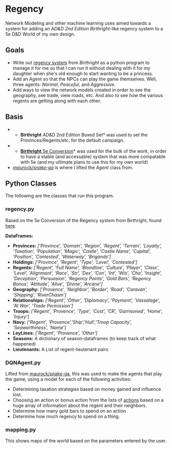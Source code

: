 # Regency
Network Modeling and other machine learning uses aimed towards a system for adding an *AD&D 2nd Edition Birthright*-like regency system to a 5e 
 D&D World of my own design.

## Goals
- Write out [regency system](https://www.gmbinder.com/share/-L4h_QHUKh2NeYhgD96A) from *Birthright* as a python program to manage it for me so that I can run it without dealing with it for my daughter when she's old enough to start wanting to be a princess.
- Add an Agent so that the NPCs can play the game themselves.  Well, three agents: *Normal*, *Peaceful*, and *Aggressive*.
- Add ways to view the network models created in order to see the geography, see trade, view roads, etc.  And also to see how the various regents are getting along with each other.
  

## Basis
-  * **Birthright** AD&D 2nd Edition Boxed Set* was used to set the Provinces/Regents/etc. for the default campaign.
- * [**Birthright** 5e Conversion](https://www.gmbinder.com/share/-L4h_QHUKh2NeYhgD96A)* was used for the bulk of the work, in order to have a stable (and accessable) system that was more compatable with 5e (and my ultimate plans to use this for my own world)
- *[maurock/snake-ga](https://github.com/maurock/snake-ga)* is where I lifted the *Agent* class from.

## Python Classes
The following are the classes that run this program.

### regency.py
Based on the 5e Conversion of the Regency system from Birthright,
	found [here](https://www.gmbinder.com/share/-L4h_QHUKh2NeYhgD96A).
	
**DataFrames:**

- **Provinces:** *['Province', 'Domain', 'Region', 'Regent', 'Terrain', 'Loyalty',
       'Taxation', 'Population', 'Magic', 'Castle', 'Castle Name', 'Capital',
       'Position', 'Contested', 'Waterway', 'Brigands']*
- **Holdings:** *['Province', 'Regent', 'Type', 'Level', 'Contested']*
- **Regents:**  *['Regent', 'Full Name', 'Bloodline', 'Culture', 'Player', 'Class',
       'Level', 'Alignment', 'Race', 'Str', 'Dex', 'Con', 'Int', 'Wis', 'Cha',
       'Insight', 'Deception', 'Persuasion', 'Regency Points', 'Gold Bars',
       'Regency Bonus', 'Attitude', 'Alive', 'Divine', 'Arcane']*
- **Geography:** *['Provence', 'Neighbor', 'Border', 'Road', 'Caravan', 'Shipping',
       'RiverChasm']*
- **Relationships:** *['Regent', 'Other', 'Diplomacy', 'Payment', 'Vassalage', 'At War',
       'Trade Permission']*
- **Troops:** *['Regent', 'Provence', 'Type', 'Cost', 'CR', 'Garrisoned', 'Home',
       'Injury']*
- **Navy:** *['Regent', 'Provence','Ship','Hull','Troop Capacity', 'Seaworthiness', 'Name']*
- **LeyLines:** *['Regent', 'Provence', 'Other']*
- **Seasons:** A dictionary of season-dataframes (to keep track of what happened)
- **Lieutenants:** A List of regent-lieutenant pairs

### DQNAgent.py
Lifted from [maurock/snake-ga](https://github.com/maurock/snake-ga), this was used to make the agents that play the game, using a model for each of the following activities:

- Determining taxation strategies based on money gained and influence lost.
- Choosing an action or bonus action from the lists of [actions](https://www.gmbinder.com/share/-L4h_QHUKh2NeYhgD96A) based on a huge array of information about the regent and their neighbors.
- Determine how many gold bars to spend on an action
- Determine how much regency to spend on a thing.

### mapping.py
This shows maps of the world based on the parameters entered by the user.